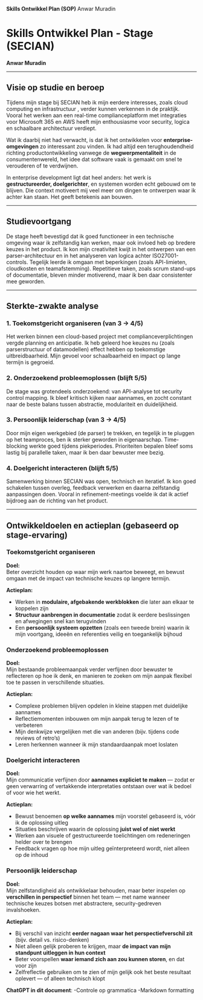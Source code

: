 **Skills Ontwikkel Plan (SOP)** 
Anwar Muradin

# Skills Ontwikkel Plan - Stage (SECIAN)  
**Anwar Muradin**

---

## Visie op studie en beroep

Tijdens mijn stage bij SECIAN heb ik mijn eerdere interesses, zoals cloud computing en infrastructuur , verder kunnen verkennen in de praktijk. Vooral het werken aan een real-time complianceplatform met integraties voor Microsoft 365 en AWS heeft mijn enthousiasme voor security, logica en schaalbare architectuur verdiept.

Wat ik daarbij niet had verwacht, is dat ik het ontwikkelen voor **enterprise-omgevingen** zo interessant zou vinden. Ik had altijd een terughoudendheid richting productontwikkeling vanwege de **wegwerpmentaliteit** in de consumentenwereld, het idee dat software vaak is gemaakt om snel te verouderen of te verdwijnen.

In enterprise development ligt dat heel anders: het werk is **gestructureerder, doelgerichter**, en systemen worden echt gebouwd om te blijven. Die context motiveert mij veel meer om dingen te ontwerpen waar ik achter kan staan. Het geeft betekenis aan bouwen.

---

## Studievoortgang

De stage heeft bevestigd dat ik goed functioneer in een technische omgeving waar ik zelfstandig kan werken, maar ook invloed heb op bredere keuzes in het product. Ik kon mijn creativiteit kwijt in het ontwerpen van een parser-architectuur en in het analyseren van logica achter ISO27001-controls. Tegelijk leerde ik omgaan met beperkingen (zoals API-limieten, cloudkosten en teamafstemming). Repetitieve taken, zoals scrum stand-ups of documentatie, bleven minder motiverend, maar ik ben daar consistenter mee geworden.

---

## Sterkte-zwakte analyse

### 1. Toekomstgericht organiseren (van 3 → 4/5)  
Het werken binnen een cloud-based project met complianceverplichtingen vergde planning en anticipatie. Ik heb geleerd hoe keuzes nu (zoals parserstructuur of datamodellen) effect hebben op toekomstige uitbreidbaarheid. Mijn gevoel voor schaalbaarheid en impact op lange termijn is gegroeid.

### 2. Onderzoekend probleemoplossen (blijft 5/5)  
De stage was grotendeels onderzoekend: van API-analyse tot security control mapping. Ik bleef kritisch kijken naar aannames, en zocht constant naar de beste balans tussen abstractie, modulariteit en duidelijkheid.

### 3. Persoonlijk leiderschap (van 3 → 4/5)  
Door mijn eigen werkgebied (de parser) te trekken, en tegelijk in te pluggen op het teamproces, ben ik sterker geworden in eigenaarschap. Time-blocking werkte goed tijdens piekperiodes. Prioriteiten bepalen bleef soms lastig bij parallelle taken, maar ik ben daar bewuster mee bezig.

### 4. Doelgericht interacteren (blijft 5/5)  
Samenwerking binnen SECIAN was open, technisch en iteratief. Ik kon goed schakelen tussen overleg, feedback verwerken en daarna zelfstandig aanpassingen doen. Vooral in refinement-meetings voelde ik dat ik actief bijdroeg aan de richting van het product.

---

## Ontwikkeldoelen en actieplan (gebaseerd op stage-ervaring)

### Toekomstgericht organiseren  
**Doel:**  
Beter overzicht houden op waar mijn werk naartoe beweegt, en bewust omgaan met de impact van technische keuzes op langere termijn.

**Actieplan:**  
- Werken in **modulaire, afgebakende werkblokken** die later aan elkaar te koppelen zijn  
- **Structuur aanbrengen in documentatie** zodat ik eerdere beslissingen en afwegingen snel kan terugvinden  
- Een **persoonlijk systeem opzetten** (zoals een tweede brein) waarin ik mijn voortgang, ideeën en referenties veilig en toegankelijk bijhoud

### Onderzoekend probleemoplossen  
**Doel:**  
Mijn bestaande probleemaanpak verder verfijnen door bewuster te reflecteren op hoe ik denk, en manieren te zoeken om mijn aanpak flexibel toe te passen in verschillende situaties.

**Actieplan:**  
- Complexe problemen blijven opdelen in kleine stappen met duidelijke aannames  
- Reflectiemomenten inbouwen om mijn aanpak terug te lezen of te verbeteren  
- Mijn denkwijze vergelijken met die van anderen (bijv. tijdens code reviews of retro’s)  
- Leren herkennen wanneer ik mijn standaardaanpak moet loslaten

### Doelgericht interacteren  
**Doel:**  
Mijn communicatie verfijnen door **aannames expliciet te maken** — zodat er geen verwarring of vertakkende interpretaties ontstaan over wat ik bedoel of voor wie het werkt.

**Actieplan:**  
- Bewust benoemen **op welke aannames** mijn voorstel gebaseerd is, vóór ik de oplossing uitleg  
- Situaties beschrijven waarin de oplossing **juist wel of niet werkt**  
- Werken aan visuele of gestructureerde toelichtingen om redeneringen helder over te brengen  
- Feedback vragen op hoe mijn uitleg geïnterpreteerd wordt, niet alleen op de inhoud

### Persoonlijk leiderschap  
**Doel:**  
Mijn zelfstandigheid als ontwikkelaar behouden, maar beter inspelen op **verschillen in perspectief** binnen het team — met name wanneer technische keuzes botsen met abstractere, security-gedreven invalshoeken.

**Actieplan:**  
- Bij verschil van inzicht **eerder nagaan waar het perspectiefverschil zit** (bijv. detail vs. risico-denken)  
- Niet alleen gelijk proberen te krijgen, maar **de impact van mijn standpunt uitleggen in hun context**  
- Beter voorspellen **waar iemand zich aan zou kunnen storen**, en dat voor zijn  
- Zelfreflectie gebruiken om te zien of mijn gelijk ook het beste resultaat oplevert — of alleen technisch klopt



**ChatGPT in dit document**: 
-Controle op grammatica
-Markdown formatting